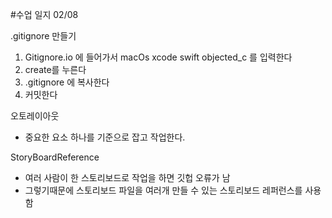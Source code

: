 #수업 일지
02/08 

.gitignore 만들기
1. Gitignore.io 에 들어가서 macOs xcode swift objected_c 를 입력한다
2. create를 누른다
3. .gitignore 에 복사한다
4. 커밋한다

오토레이아웃
- 중요한 요소 하나를 기준으로 잡고 작업한다.

StoryBoardReference
- 여러 사람이 한 스토리보드로 작업을 하면 깃헙 오류가 남
- 그렇기때문에 스토리보드 파일을 여러개 만들 수 있는 스토리보드 레퍼런스를 사용함
